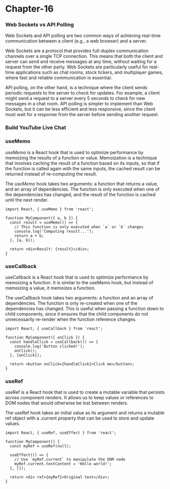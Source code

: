 # Chapter-16

### Web Sockets vs API Polling
Web Sockets and API polling are two common ways of achieving real-time communication between a client (e.g., a web browser) and a server.

Web Sockets are a protocol that provides full-duplex communication channels over a single TCP connection. This means that both the client and server can send and receive messages at any time, without waiting for a request from the other party. Web Sockets are particularly useful for real-time applications such as chat rooms, stock tickers, and multiplayer games, where fast and reliable communication is essential.

API polling, on the other hand, is a technique where the client sends periodic requests to the server to check for updates. For example, a client might send a request to a server every 5 seconds to check for new messages in a chat room. API polling is simpler to implement than Web Sockets, but it can be less efficient and less responsive, since the client must wait for a response from the server before sending another request.

### Build YouTube Live Chat

### useMemo
_useMemo_ is a React hook that is used to optimize performance by memoizing the results of a function or value. Memoization is a technique that involves caching the result of a function based on its inputs, so that if the function is called again with the same inputs, the cached result can be returned instead of re-computing the result.

The _useMemo_ hook takes two arguments: a function that returns a value, and an array of dependencies. The function is only executed when one of the dependencies has changed, and the result of the function is cached until the next render.

```
import React, { useMemo } from 'react';

function MyComponent({ a, b }) {
  const result = useMemo(() => {
    // This function is only executed when `a` or `b` changes
    console.log('Computing result...');
    return a + b;
  }, [a, b]);

  return <div>Result: {result}</div>;
}
```

### useCallback

useCallback is a React hook that is used to optimize performance by memoizing a function. It is similar to the useMemo hook, but instead of memoizing a value, it memoizes a function.

The useCallback hook takes two arguments: a function and an array of dependencies. The function is only re-created when one of the dependencies has changed. This is useful when passing a function down to child components, since it ensures that the child components do not unnecessarily re-render when the function reference changes.

```
import React, { useCallback } from 'react';

function MyComponent({ onClick }) {
  const handleClick = useCallback(() => {
    console.log('Button clicked!');
    onClick();
  }, [onClick]);

  return <button onClick={handleClick}>Click me</button>;
}

```
### useRef
useRef is a React hook that is used to create a mutable variable that persists across component renders. It allows us to keep values or references to DOM nodes that would otherwise be lost between renders.

The useRef hook takes an initial value as its argument and returns a mutable ref object with a .current property that can be used to store and update values.

```
import React, { useRef, useEffect } from 'react';

function MyComponent() {
  const myRef = useRef(null);

  useEffect(() => {
    // Use `myRef.current` to manipulate the DOM node
    myRef.current.textContent = 'Hello world!';
  }, []);

  return <div ref={myRef}>Original text</div>;
}
```
